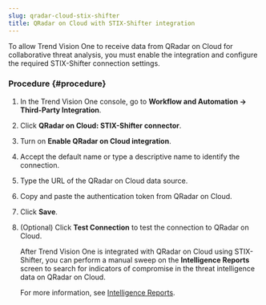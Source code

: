 ```yaml
---
slug: qradar-cloud-stix-shifter
title: QRadar on Cloud with STIX-Shifter integration
---
```


To allow Trend Vision One to receive data from QRadar on Cloud for collaborative threat analysis, you must enable the integration and configure the required STIX-Shifter connection settings.

### Procedure {#procedure}

1.  In the Trend Vision One console, go to **Workflow and Automation → Third-Party Integration**.

2.  Click **QRadar on Cloud: STIX-Shifter connector**.

3.  Turn on **Enable QRadar on Cloud integration**.

4.  Accept the default name or type a descriptive name to identify the connection.

5.  Type the URL of the QRadar on Cloud data source.

6.  Copy and paste the authentication token from QRadar on Cloud.

7.  Click **Save**.

8.  (Optional) Click **Test Connection** to test the connection to QRadar on Cloud.

    After Trend Vision One is integrated with QRadar on Cloud using STIX-Shifter, you can perform a manual sweep on the **Intelligence Reports** screen to search for indicators of compromise in the threat intelligence data on QRadar on Cloud.

    For more information, see [Intelligence Reports](intelligence-reports.md).
